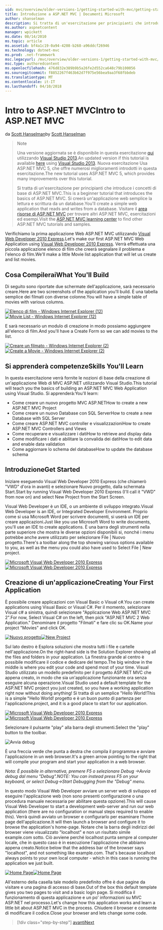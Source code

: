 ```yaml
---
uid: mvc/overview/older-versions-1/getting-started-with-mvc/getting-started-with-mvc-part1
title: Introduzione a ASP.NET MVC | Documenti Microsoft
author: shanselman
description: Si tratta di un'esercitazione per principianti che introduce i concetti di base di ASP.NET MVC. Creare un'applicazione web semplice la lettura e scrittura da un database.
ms.author: aspnetcontent
manager: wpickett
ms.date: 08/14/2010
ms.topic: article
ms.assetid: bf4a1c19-0a94-4208-b268-a96ddcf26946
ms.technology: dotnet-mvc
ms.prod: .net-framework
msc.legacyurl: /mvc/overview/older-versions-1/getting-started-with-mvc/getting-started-with-mvc-part1
msc.type: authoredcontent
ms.openlocfilehash: 476d832e389b9b5a26fe2d552ca648c79b100056
ms.sourcegitcommit: f8852267f463b62d7f975e56bea9aa3f68fbbdeb
ms.translationtype: MT
ms.contentlocale: it-IT
ms.lasthandoff: 04/10/2018
---
```

<a name="intro-to-aspnet-mvc"></a><span data-ttu-id="f20f9-104">Intro to ASP.NET MVC</span><span class="sxs-lookup"><span data-stu-id="f20f9-104">Intro to ASP.NET MVC</span></span>
====================
<span data-ttu-id="f20f9-105">da [Scott Hanselman](https://github.com/shanselman)</span><span class="sxs-lookup"><span data-stu-id="f20f9-105">by [Scott Hanselman](https://github.com/shanselman)</span></span>

> > [!NOTE]
> > <span data-ttu-id="f20f9-106">Una versione aggiornata se è disponibile in questa esercitazione [qui](../../getting-started/introduction/getting-started.md) utilizzando [Visual Studio 2013](https://www.microsoft.com/visualstudio/eng/2013-downloads).</span><span class="sxs-lookup"><span data-stu-id="f20f9-106">An updated version if this tutorial is available [here](../../getting-started/introduction/getting-started.md) using [Visual Studio 2013](https://www.microsoft.com/visualstudio/eng/2013-downloads).</span></span> <span data-ttu-id="f20f9-107">Nuova esercitazione Usa ASP.NET MVC 5, che offre numerosi miglioramenti introdotti in questa esercitazione.</span><span class="sxs-lookup"><span data-stu-id="f20f9-107">The new tutorial uses ASP.NET MVC 5, which provides many improvements over this tutorial.</span></span>
> 
> 
> <span data-ttu-id="f20f9-108">Si tratta di un'esercitazione per principianti che introduce i concetti di base di ASP.NET MVC.</span><span class="sxs-lookup"><span data-stu-id="f20f9-108">This is a beginner tutorial that introduces the basics of ASP.NET MVC.</span></span> <span data-ttu-id="f20f9-109">Si creerà un'applicazione web semplice la lettura e scrittura da un database.</span><span class="sxs-lookup"><span data-stu-id="f20f9-109">You'll create a simple web application that reads and writes from a database.</span></span> <span data-ttu-id="f20f9-110">Visitare il [area risorse di ASP.NET MVC](../../../index.md) per trovare altri ASP.NET MVC, esercitazioni ed esempi.</span><span class="sxs-lookup"><span data-stu-id="f20f9-110">Visit the [ASP.NET MVC learning center](../../../index.md) to find other ASP.NET MVC tutorials and samples.</span></span>


<span data-ttu-id="f20f9-111">Verifichiamo la prima applicazione Web ASP.NET MVC utilizzando [Visual Web Developer 2010 Express](https://www.microsoft.com/express/Web/).</span><span class="sxs-lookup"><span data-stu-id="f20f9-111">Let's make our first ASP.NET MVC Web Application using [Visual Web Developer 2010 Express](https://www.microsoft.com/express/Web/).</span></span> <span data-ttu-id="f20f9-112">Verrà effettuata una piccola applicazione elenco di film che creerà segnalare il problema e l'elenco di film.</span><span class="sxs-lookup"><span data-stu-id="f20f9-112">We'll make a little Movie list application that will let us create and list movies.</span></span>

## <a name="what-youll-build"></a><span data-ttu-id="f20f9-113">Cosa Compilerai</span><span class="sxs-lookup"><span data-stu-id="f20f9-113">What You'll Build</span></span>

<span data-ttu-id="f20f9-114">Di seguito sono riportate due schermate dell'applicazione, sarà necessario creare.</span><span class="sxs-lookup"><span data-stu-id="f20f9-114">Here are two screenshots of the application you'll build.</span></span> <span data-ttu-id="f20f9-115">È una tabella semplice dei filmati con diverse colonne.</span><span class="sxs-lookup"><span data-stu-id="f20f9-115">You will have a simple table of movies with various columns.</span></span>

<span data-ttu-id="f20f9-116">[![Elenco di film - Windows Internet Explorer (12)](getting-started-with-mvc-part1/_static/image2.png)](getting-started-with-mvc-part1/_static/image1.png)</span><span class="sxs-lookup"><span data-stu-id="f20f9-116">[![Movie List - Windows Internet Explorer (12)](getting-started-with-mvc-part1/_static/image2.png)](getting-started-with-mvc-part1/_static/image1.png)</span></span>

<span data-ttu-id="f20f9-117">E sarà necessario un modulo di creazione in modo possiamo aggiungere all'elenco di film.</span><span class="sxs-lookup"><span data-stu-id="f20f9-117">And you'll have a Create Form so we can add movies to the list.</span></span>

<span data-ttu-id="f20f9-118">[![Creare un filmato - Windows Internet Explorer (2)](getting-started-with-mvc-part1/_static/image4.png)](getting-started-with-mvc-part1/_static/image3.png)</span><span class="sxs-lookup"><span data-stu-id="f20f9-118">[![Create a Movie - Windows Internet Explorer (2)](getting-started-with-mvc-part1/_static/image4.png)](getting-started-with-mvc-part1/_static/image3.png)</span></span>

## <a name="skills-youll-learn"></a><span data-ttu-id="f20f9-119">Si apprenderà competenze</span><span class="sxs-lookup"><span data-stu-id="f20f9-119">Skills You'll Learn</span></span>

<span data-ttu-id="f20f9-120">In questa esercitazione verrà fornite le nozioni di base della creazione di un'applicazione Web di MVC ASP.NET utilizzando Visual Studio.</span><span class="sxs-lookup"><span data-stu-id="f20f9-120">This tutorial will teach you the basics of building an ASP.NET MVC Web Application using Visual Studio.</span></span> <span data-ttu-id="f20f9-121">Si apprenderà:</span><span class="sxs-lookup"><span data-stu-id="f20f9-121">You'll learn:</span></span>

- <span data-ttu-id="f20f9-122">Come creare un nuovo progetto MVC ASP.NET</span><span class="sxs-lookup"><span data-stu-id="f20f9-122">How to create a new ASP.NET MVC Project</span></span>
- <span data-ttu-id="f20f9-123">Come creare un nuovo Database con SQL Server</span><span class="sxs-lookup"><span data-stu-id="f20f9-123">How to create a new Database with SQL Server</span></span>
- <span data-ttu-id="f20f9-124">Come creare ASP.NET MVC controller e visualizzazioni</span><span class="sxs-lookup"><span data-stu-id="f20f9-124">How to create ASP.NET MVC Controllers and Views</span></span>
- <span data-ttu-id="f20f9-125">Come recuperare e visualizzare i dati</span><span class="sxs-lookup"><span data-stu-id="f20f9-125">How to retrieve and display data</span></span>
- <span data-ttu-id="f20f9-126">Come modificare i dati e abilitare la convalida dei dati</span><span class="sxs-lookup"><span data-stu-id="f20f9-126">How to edit data and enable data validation</span></span>
- <span data-ttu-id="f20f9-127">Come aggiornare lo schema del database</span><span class="sxs-lookup"><span data-stu-id="f20f9-127">How to update the database schema</span></span>

## <a name="get-started"></a><span data-ttu-id="f20f9-128">Introduzione</span><span class="sxs-lookup"><span data-stu-id="f20f9-128">Get Started</span></span>

<span data-ttu-id="f20f9-129">Iniziare eseguendo Visual Web Developer 2010 Express (che chiamerò "VWD" d'ora in avanti) e selezionare Nuovo progetto, dalla schermata Start.</span><span class="sxs-lookup"><span data-stu-id="f20f9-129">Start by running Visual Web Developer 2010 Express (I'll call it "VWD" from now on) and select New Project from the Start Screen.</span></span>

<span data-ttu-id="f20f9-130">Visual Web Developer è un IDE, o un ambiente di sviluppo integrato.</span><span class="sxs-lookup"><span data-stu-id="f20f9-130">Visual Web Developer is an IDE, or Integrated Developer Environment.</span></span> <span data-ttu-id="f20f9-131">Proprio come si usa Microsoft Word per scrivere documenti, si userà un IDE per creare applicazioni.</span><span class="sxs-lookup"><span data-stu-id="f20f9-131">Just like you use Microsoft Word to write documents, you'll use an IDE to create applications.</span></span> <span data-ttu-id="f20f9-132">È una barra degli strumenti nella parte superiore che mostra le diverse opzioni disponibili si, nonché i menu potrebbe anche avere utilizzato per selezionare File | Nuovo progetto.</span><span class="sxs-lookup"><span data-stu-id="f20f9-132">There's a toolbar along the top showing various options available to you, as well as the menu you could also have used to Select File | New project.</span></span>

<span data-ttu-id="f20f9-133">[![Microsoft Visual Web Developer 2010 Express](getting-started-with-mvc-part1/_static/image6.png)](getting-started-with-mvc-part1/_static/image5.png)</span><span class="sxs-lookup"><span data-stu-id="f20f9-133">[![Microsoft Visual Web Developer 2010 Express](getting-started-with-mvc-part1/_static/image6.png)](getting-started-with-mvc-part1/_static/image5.png)</span></span>

## <a name="creating-your-first-application"></a><span data-ttu-id="f20f9-134">Creazione di un'applicazione</span><span class="sxs-lookup"><span data-stu-id="f20f9-134">Creating Your First Application</span></span>

<span data-ttu-id="f20f9-135">È possibile creare applicazioni con Visual Basic o Visual c#.</span><span class="sxs-lookup"><span data-stu-id="f20f9-135">You can create applications using Visual Basic or Visual C#.</span></span> <span data-ttu-id="f20f9-136">Per il momento, selezionare Visual c# a sinistra, quindi selezionare "Applicazione Web ASP.NET MVC 2".</span><span class="sxs-lookup"><span data-stu-id="f20f9-136">For now, Select Visual C# on the left, then pick "ASP.NET MVC 2 Web Application."</span></span> <span data-ttu-id="f20f9-137">Denominare il progetto "Filmati" e fare clic su OK.</span><span class="sxs-lookup"><span data-stu-id="f20f9-137">Name your project "Movies" and click OK.</span></span>

<span data-ttu-id="f20f9-138">[![Nuovo progetto](getting-started-with-mvc-part1/_static/image8.png)](getting-started-with-mvc-part1/_static/image7.png)</span><span class="sxs-lookup"><span data-stu-id="f20f9-138">[![New Project](getting-started-with-mvc-part1/_static/image8.png)](getting-started-with-mvc-part1/_static/image7.png)</span></span>

<span data-ttu-id="f20f9-139">Sul lato destro è Esplora soluzioni che mostra tutti i file e cartelle nell'applicazione.</span><span class="sxs-lookup"><span data-stu-id="f20f9-139">On the right-hand side is the Solution Explorer showing all the files and folders in your application.</span></span> <span data-ttu-id="f20f9-140">La finestra grande al centro è possibile modificare il codice e dedicare del tempo.</span><span class="sxs-lookup"><span data-stu-id="f20f9-140">The big window in the middle is where you edit your code and spend most of your time.</span></span> <span data-ttu-id="f20f9-141">Visual Studio utilizzato un modello predefinito per il progetto ASP.NET MVC che appena creato, in modo che sia un'applicazione funzionante ora senza eseguire alcuna operazione.</span><span class="sxs-lookup"><span data-stu-id="f20f9-141">Visual Studio used a default template for the ASP.NET MVC project you just created, so you have a working application right now without doing anything!</span></span> <span data-ttu-id="f20f9-142">Si tratta di un semplice "Hello World!</span><span class="sxs-lookup"><span data-stu-id="f20f9-142">This is a simple "Hello World!</span></span> <span data-ttu-id="f20f9-143">progetto e è un buon punto di partenza per l'applicazione.</span><span class="sxs-lookup"><span data-stu-id="f20f9-143">project, and it is a good place to start for our application.</span></span>

<span data-ttu-id="f20f9-144">[![Microsoft Visual Web Developer 2010 Express](getting-started-with-mvc-part1/_static/image10.png)](getting-started-with-mvc-part1/_static/image9.png)</span><span class="sxs-lookup"><span data-stu-id="f20f9-144">[![Microsoft Visual Web Developer 2010 Express](getting-started-with-mvc-part1/_static/image10.png)](getting-started-with-mvc-part1/_static/image9.png)</span></span>

<span data-ttu-id="f20f9-145">Selezionare il pulsante "play" alla barra degli strumenti.</span><span class="sxs-lookup"><span data-stu-id="f20f9-145">Select the "play" button to the toolbar.</span></span>

![Avvia debug](getting-started-with-mvc-part1/_static/image11.png)

<span data-ttu-id="f20f9-147">È una freccia verde che punta a destra che compila il programma e avviare l'applicazione in un web browser.</span><span class="sxs-lookup"><span data-stu-id="f20f9-147">It's a green arrow pointing to the right that will compile your program and start your application in a web browser.</span></span>

<span data-ttu-id="f20f9-148">*Nota: È possibile in alternativa, premere F5 o selezionare Debug -&gt;Avvia debug dal menu "Debug".*</span><span class="sxs-lookup"><span data-stu-id="f20f9-148">*NOTE: You can instead press F5 on your keyboard, or select Debug-&gt;Start Debugging from the "Debug" menu.*</span></span>

<span data-ttu-id="f20f9-149">In questo modo Visual Web Developer avviare un server web di sviluppo ed eseguire l'applicazione web (non sono presenti configurazione o una procedura manuale necessaria per abilitare questa opzione).</span><span class="sxs-lookup"><span data-stu-id="f20f9-149">This will cause Visual Web Developer to start a development web-server and run our web application (there are no configuration or manual steps required to enable this).</span></span> <span data-ttu-id="f20f9-150">Verrà quindi avviato un browser e configurarlo per esaminare l'home page dell'applicazione.</span><span class="sxs-lookup"><span data-stu-id="f20f9-150">It will then launch a browser and configure it to browse the application's home-page.</span></span> <span data-ttu-id="f20f9-151">Notare che la barra degli indirizzi del browser viene visualizzato "localhost" e non un risultato simile example.com sotto. Ciò avviene perché localhost punta sempre al computer locale, che in questo caso è in esecuzione l'applicazione che abbiamo appena creato.</span><span class="sxs-lookup"><span data-stu-id="f20f9-151">Notice below that the address bar of the browser says "localhost", and not something like example.com. That's because localhost always points to your own local computer - which in this case is running the application we just built.</span></span>

<span data-ttu-id="f20f9-152">[![Home Page](getting-started-with-mvc-part1/_static/image13.png)](getting-started-with-mvc-part1/_static/image12.png)</span><span class="sxs-lookup"><span data-stu-id="f20f9-152">[![Home Page](getting-started-with-mvc-part1/_static/image13.png)](getting-started-with-mvc-part1/_static/image12.png)</span></span>

<span data-ttu-id="f20f9-153">All'esterno della casella tale modello predefinito offre è due pagine da visitare e una pagina di accesso di base.</span><span class="sxs-lookup"><span data-stu-id="f20f9-153">Out of the box this default template gives you two pages to visit and a basic login page.</span></span> <span data-ttu-id="f20f9-154">Si modifica il funzionamento di questa applicazione e un po' informazioni su MVC ASP.NET nel processo.</span><span class="sxs-lookup"><span data-stu-id="f20f9-154">Let's change how this application works and learn a little bit about ASP.NET MVC in the process.</span></span> <span data-ttu-id="f20f9-155">Chiudere il browser e consente di modificare il codice.</span><span class="sxs-lookup"><span data-stu-id="f20f9-155">Close your browser and lets change some code.</span></span>

> [!div class="step-by-step"]
> [<span data-ttu-id="f20f9-156">avanti</span><span class="sxs-lookup"><span data-stu-id="f20f9-156">Next</span></span>](getting-started-with-mvc-part2.md)
